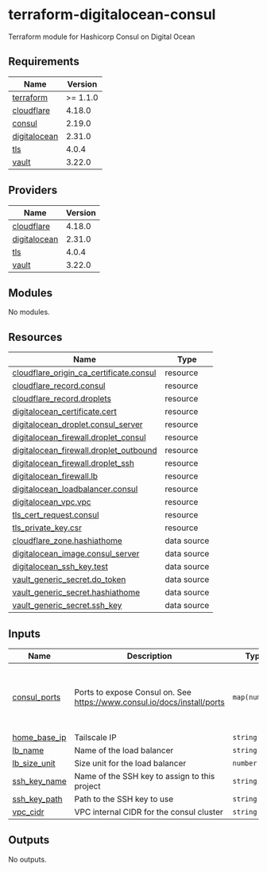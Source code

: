 # terraform-digitalocean-consul
Terraform module for Hashicorp Consul on Digital Ocean

<!-- BEGIN_TF_DOCS -->
## Requirements

| Name | Version |
|------|---------|
| <a name="requirement_terraform"></a> [terraform](#requirement\_terraform) | >= 1.1.0 |
| <a name="requirement_cloudflare"></a> [cloudflare](#requirement\_cloudflare) | 4.18.0 |
| <a name="requirement_consul"></a> [consul](#requirement\_consul) | 2.19.0 |
| <a name="requirement_digitalocean"></a> [digitalocean](#requirement\_digitalocean) | 2.31.0 |
| <a name="requirement_tls"></a> [tls](#requirement\_tls) | 4.0.4 |
| <a name="requirement_vault"></a> [vault](#requirement\_vault) | 3.22.0 |

## Providers

| Name | Version |
|------|---------|
| <a name="provider_cloudflare"></a> [cloudflare](#provider\_cloudflare) | 4.18.0 |
| <a name="provider_digitalocean"></a> [digitalocean](#provider\_digitalocean) | 2.31.0 |
| <a name="provider_tls"></a> [tls](#provider\_tls) | 4.0.4 |
| <a name="provider_vault"></a> [vault](#provider\_vault) | 3.22.0 |

## Modules

No modules.

## Resources

| Name | Type |
|------|------|
| [cloudflare_origin_ca_certificate.consul](https://registry.terraform.io/providers/cloudflare/cloudflare/4.18.0/docs/resources/origin_ca_certificate) | resource |
| [cloudflare_record.consul](https://registry.terraform.io/providers/cloudflare/cloudflare/4.18.0/docs/resources/record) | resource |
| [cloudflare_record.droplets](https://registry.terraform.io/providers/cloudflare/cloudflare/4.18.0/docs/resources/record) | resource |
| [digitalocean_certificate.cert](https://registry.terraform.io/providers/digitalocean/digitalocean/2.31.0/docs/resources/certificate) | resource |
| [digitalocean_droplet.consul_server](https://registry.terraform.io/providers/digitalocean/digitalocean/2.31.0/docs/resources/droplet) | resource |
| [digitalocean_firewall.droplet_consul](https://registry.terraform.io/providers/digitalocean/digitalocean/2.31.0/docs/resources/firewall) | resource |
| [digitalocean_firewall.droplet_outbound](https://registry.terraform.io/providers/digitalocean/digitalocean/2.31.0/docs/resources/firewall) | resource |
| [digitalocean_firewall.droplet_ssh](https://registry.terraform.io/providers/digitalocean/digitalocean/2.31.0/docs/resources/firewall) | resource |
| [digitalocean_firewall.lb](https://registry.terraform.io/providers/digitalocean/digitalocean/2.31.0/docs/resources/firewall) | resource |
| [digitalocean_loadbalancer.consul](https://registry.terraform.io/providers/digitalocean/digitalocean/2.31.0/docs/resources/loadbalancer) | resource |
| [digitalocean_vpc.vpc](https://registry.terraform.io/providers/digitalocean/digitalocean/2.31.0/docs/resources/vpc) | resource |
| [tls_cert_request.consul](https://registry.terraform.io/providers/hashicorp/tls/4.0.4/docs/resources/cert_request) | resource |
| [tls_private_key.csr](https://registry.terraform.io/providers/hashicorp/tls/4.0.4/docs/resources/private_key) | resource |
| [cloudflare_zone.hashiathome](https://registry.terraform.io/providers/cloudflare/cloudflare/4.18.0/docs/data-sources/zone) | data source |
| [digitalocean_image.consul_server](https://registry.terraform.io/providers/digitalocean/digitalocean/2.31.0/docs/data-sources/image) | data source |
| [digitalocean_ssh_key.test](https://registry.terraform.io/providers/digitalocean/digitalocean/2.31.0/docs/data-sources/ssh_key) | data source |
| [vault_generic_secret.do_token](https://registry.terraform.io/providers/hashicorp/vault/3.22.0/docs/data-sources/generic_secret) | data source |
| [vault_generic_secret.hashiathome](https://registry.terraform.io/providers/hashicorp/vault/3.22.0/docs/data-sources/generic_secret) | data source |
| [vault_generic_secret.ssh_key](https://registry.terraform.io/providers/hashicorp/vault/3.22.0/docs/data-sources/generic_secret) | data source |

## Inputs

| Name | Description | Type | Default | Required |
|------|-------------|------|---------|:--------:|
| <a name="input_consul_ports"></a> [consul\_ports](#input\_consul\_ports) | Ports to expose Consul on. See https://www.consul.io/docs/install/ports | `map(number)` | <pre>{<br>  "dns": 8600,<br>  "http": 8500,<br>  "serf-lan": 8301,<br>  "server": 8300<br>}</pre> | no |
| <a name="input_home_base_ip"></a> [home\_base\_ip](#input\_home\_base\_ip) | Tailscale IP | `string` | n/a | yes |
| <a name="input_lb_name"></a> [lb\_name](#input\_lb\_name) | Name of the load balancer | `string` | `"consul-lb"` | no |
| <a name="input_lb_size_unit"></a> [lb\_size\_unit](#input\_lb\_size\_unit) | Size unit for the load balancer | `number` | `1` | no |
| <a name="input_ssh_key_name"></a> [ssh\_key\_name](#input\_ssh\_key\_name) | Name of the SSH key to assign to this project | `string` | `"consul-key"` | no |
| <a name="input_ssh_key_path"></a> [ssh\_key\_path](#input\_ssh\_key\_path) | Path to the SSH key to use | `string` | `"~/.ssh/dokey.pub"` | no |
| <a name="input_vpc_cidr"></a> [vpc\_cidr](#input\_vpc\_cidr) | VPC internal CIDR for the consul cluster | `string` | `"10.10.20.0/24"` | no |

## Outputs

No outputs.
<!-- END_TF_DOCS -->